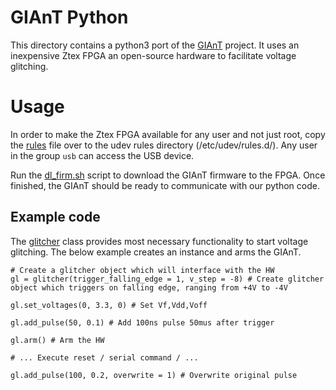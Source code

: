 # GIAnT Python

This directory contains a python3 port of the [GIAnT](sourceforge.net/projects/giant) project. It uses an inexpensive Ztex FPGA an open-source hardware to facilitate voltage glitching. 

# Usage
In order to make the Ztex FPGA available for any user and not just root, copy the [rules](./99-ztex-rules.d) file over to the udev rules directory (/etc/udev/rules.d/). Any user in the group `usb` can access the USB device. 

Run the [dl\_firm.sh](fpga/dl_firm.sh) script to download the GIAnT firmware to the FPGA. Once finished, the GIAnT should be ready to communicate with our python code.


## Example code
The [glitcher](glitcher.py) class provides most necessary functionality to start voltage glitching. The below example creates an instance and arms the GIAnT.


```
# Create a glitcher object which will interface with the HW
gl = glitcher(trigger_falling_edge = 1, v_step = -8) # Create glitcher object which triggers on falling edge, ranging from +4V to -4V

gl.set_voltages(0, 3.3, 0) # Set Vf,Vdd,Voff

gl.add_pulse(50, 0.1) # Add 100ns pulse 50mus after trigger

gl.arm() # Arm the HW

# ... Execute reset / serial command / ... 

gl.add_pulse(100, 0.2, overwrite = 1) # Overwrite original pulse 

```
